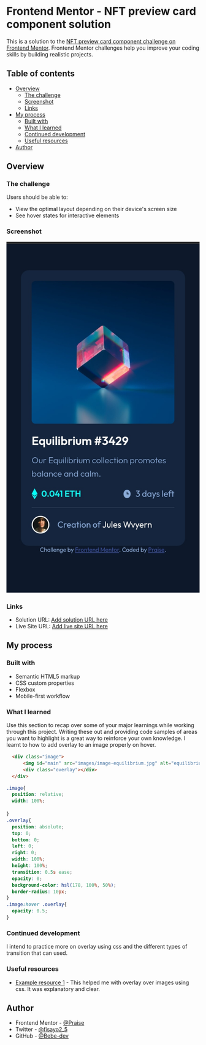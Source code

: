 # Frontend Mentor - NFT preview card component solution

This is a solution to the [NFT preview card component challenge on Frontend Mentor](https://www.frontendmentor.io/challenges/nft-preview-card-component-SbdUL_w0U). Frontend Mentor challenges help you improve your coding skills by building realistic projects. 

## Table of contents

- [Overview](#overview)
  - [The challenge](#the-challenge)
  - [Screenshot](#screenshot)
  - [Links](#links)
- [My process](#my-process)
  - [Built with](#built-with)
  - [What I learned](#what-i-learned)
  - [Continued development](#continued-development)
  - [Useful resources](#useful-resources)
- [Author](#author)


## Overview

### The challenge

Users should be able to:

- View the optimal layout depending on their device's screen size
- See hover states for interactive elements

### Screenshot

![](screenshot.jpg)


### Links

- Solution URL: [Add solution URL here](https://your-solution-url.com)
- Live Site URL: [Add live site URL here](https://your-live-site-url.com)

## My process

### Built with

- Semantic HTML5 markup
- CSS custom properties
- Flexbox
- Mobile-first workflow


### What I learned

Use this section to recap over some of your major learnings while working through this project. Writing these out and providing code samples of areas you want to highlight is a great way to reinforce your own knowledge.
I learnt to how to add overlay to an image properly on hover.


```html
  <div class="image">
      <img id="main" src="images/image-equilibrium.jpg" alt="equilibrium">
      <div class="overlay"></div>
  </div>

```
```css
.image{
  position: relative;
  width: 100%;
  
}
.overlay{
  position: absolute;
  top: 0;
  bottom: 0;
  left: 0;
  right: 0;
  width: 100%;
  height: 100%;
  transition: 0.5s ease;
  opacity: 0;
  background-color: hsl(178, 100%, 50%);
  border-radius: 10px;
}
.image:hover .overlay{
  opacity: 0.5;
}

```

### Continued development

I intend to practice more on overlay using css and the different types of transition that can used.

### Useful resources

- [Example resource 1](https://www.w3docs.com) - This helped me with overlay over images using css. It was explanatory and clear.

## Author

- Frontend Mentor - [@Praise](https://www.frontendmentor.io/profile/Praise)
- Twitter - [@fisayo2_5](https://www.twitter.com/fisayo2_5)
- GitHub - 
[@Bebe-dev](https://github.com/Bebe-dev)

